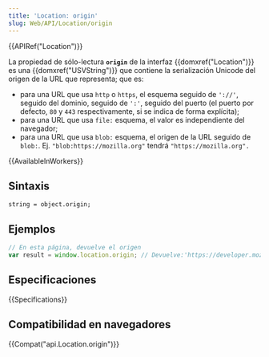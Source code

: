 ```yaml
---
title: 'Location: origin'
slug: Web/API/Location/origin
---
```


{{APIRef("Location")}}

La propiedad de sólo-lectura **`origin`** de la interfaz {{domxref("Location")}} es una {{domxref("USVString")}} que contiene la serialización Unicode del origen de la URL que representa; que es:

- para una URL que usa `http` o `https`, el esquema seguido de `'://'`, seguido del dominio, seguido de `':'`, seguido del puerto (el puerto por defecto, `80` y `443` respectivamente, si se indica de forma explícita);
- para una URL que usa `file:` esquema, el valor es independiente del navegador;
- para una URL que usa `blob:` esquema, el origen de la URL seguido de `blob:`. Ej. `"blob:https://mozilla.org"` tendrá `"https://mozilla.org".`

{{AvailableInWorkers}}

## Sintaxis

```
string = object.origin;
```

## Ejemplos

```js
// En esta página, devuelve el origen
var result = window.location.origin; // Devuelve:'https://developer.mozilla.org'
```

## Especificaciones

{{Specifications}}

## Compatibilidad en navegadores

{{Compat("api.Location.origin")}}
